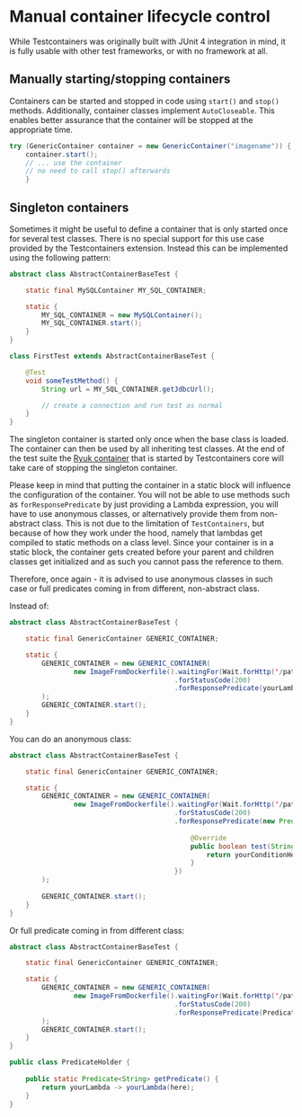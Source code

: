 # Manual container lifecycle control

While Testcontainers was originally built with JUnit 4 integration in mind, it is fully usable with other test
frameworks, or with no framework at all.

## Manually starting/stopping containers

Containers can be started and stopped in code using `start()` and `stop()` methods. Additionally, container classes
implement `AutoCloseable`. This enables better assurance that the container will be stopped at the appropriate time.

```java
try (GenericContainer container = new GenericContainer("imagename")) {
    container.start();
    // ... use the container
    // no need to call stop() afterwards
    }
```

## Singleton containers

Sometimes it might be useful to define a container that is only started once for several test classes.
There is no special support for this use case provided by the Testcontainers extension.
Instead this can be implemented using the following pattern:

```java
abstract class AbstractContainerBaseTest {

    static final MySQLContainer MY_SQL_CONTAINER;

    static {
        MY_SQL_CONTAINER = new MySQLContainer();
        MY_SQL_CONTAINER.start();
    }
}

class FirstTest extends AbstractContainerBaseTest {

    @Test
    void someTestMethod() {
        String url = MY_SQL_CONTAINER.getJdbcUrl();

        // create a connection and run test as normal
    }
}
```

The singleton container is started only once when the base class is loaded.
The container can then be used by all inheriting test classes.
At the end of the test suite the [Ryuk container](https://github.com/testcontainers/moby-ryuk)
that is started by Testcontainers core will take care of stopping the singleton container.

Please keep in mind that putting the container in a static block will influence the configuration of the container.
You will not be able to use methods such as `forResponsePredicate` by just providing a Lambda expression, you will have to use
anonymous classes, or alternatively provide them from non-abstract class.
This is not due to the limitation of `TestContainers`, but because of how they work under the hood, namely that lambdas get compiled
to static methods on a class level. Since your container is in a static block, the container gets created
before your parent and children classes get initialized and as such you cannot pass the reference to them.

Therefore, once again - it is advised to use anonymous classes in such case or full predicates coming in from different, non-abstract class.

Instead of:

```java
abstract class AbstractContainerBaseTest {

    static final GenericContainer GENERIC_CONTAINER;

    static {
        GENERIC_CONTAINER = new GENERIC_CONTAINER(
                new ImageFromDockerfile().waitingFor(Wait.forHttp('/path'))
                                         .forStatusCode(200)
                                         .forResponsePredicate(yourLambda -> yourLambda(here)) //This is never going to get executed due to NoClassDefFoundError
        );
        GENERIC_CONTAINER.start();
    }
}
```

You can do an anonymous class:

```java
abstract class AbstractContainerBaseTest {

    static final GenericContainer GENERIC_CONTAINER;

    static {
        GENERIC_CONTAINER = new GENERIC_CONTAINER(
                new ImageFromDockerfile().waitingFor(Wait.forHttp('/path'))
                                         .forStatusCode(200)
                                         .forResponsePredicate(new Predicate<String>() {
                                             
                                             @Override
                                             public boolean test(String s) {
                                                 return yourConditionHere;
                                             }
                                         }) 
        );
        
        GENERIC_CONTAINER.start();
    }
}
```
Or full predicate coming in from different class:

```java
abstract class AbstractContainerBaseTest {

    static final GenericContainer GENERIC_CONTAINER;

    static {
        GENERIC_CONTAINER = new GENERIC_CONTAINER(
                new ImageFromDockerfile().waitingFor(Wait.forHttp('/path'))
                                         .forStatusCode(200)
                                         .forResponsePredicate(PredicateHolder.getPredicate())
        );
        GENERIC_CONTAINER.start();
    }
}

public class PredicateHolder {
    
    public static Predicate<String> getPredicate() {
        return yourLambda -> yourLambda(here);
    } 
}
```
